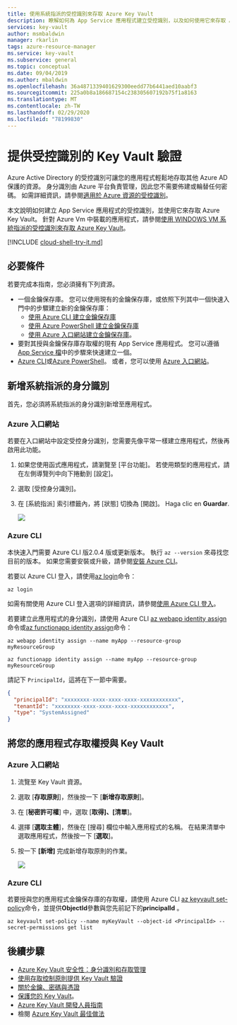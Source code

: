 ```yaml
---
title: 使用系統指派的受控識別來存取 Azure Key Vault
description: 瞭解如何為 App Service 應用程式建立受控識別，以及如何使用它來存取 Azure Key Vault
services: key-vault
author: msmbaldwin
manager: rkarlin
tags: azure-resource-manager
ms.service: key-vault
ms.subservice: general
ms.topic: conceptual
ms.date: 09/04/2019
ms.author: mbaldwin
ms.openlocfilehash: 36a4871339401629300eedd77b6441aed10aabf3
ms.sourcegitcommit: 225a0b8a186687154c238305607192b75f1a8163
ms.translationtype: MT
ms.contentlocale: zh-TW
ms.lasthandoff: 02/29/2020
ms.locfileid: "78199830"
---
```

# <a name="provide-key-vault-authentication-with-a-managed-identity"></a>提供受控識別的 Key Vault 驗證

Azure Active Directory 的受控識別可讓您的應用程式輕鬆地存取其他 Azure AD 保護的資源。 身分識別由 Azure 平台負責管理，因此您不需要佈建或輪替任何密碼。 如需詳細資訊，請參閱[適用於 Azure 資源的受控識別](../active-directory/managed-identities-azure-resources/overview.md)。 

本文說明如何建立 App Service 應用程式的受控識別，並使用它來存取 Azure Key Vault。 針對 Azure Vm 中裝載的應用程式，請參閱[使用 WINDOWS VM 系統指派的受控識別來存取 Azure Key Vault](../active-directory/managed-identities-azure-resources/tutorial-windows-vm-access-nonaad.md)。


[!INCLUDE [cloud-shell-try-it.md](../../includes/cloud-shell-try-it.md)]

## <a name="prerequisites"></a>必要條件 

若要完成本指南，您必須擁有下列資源。 

- 一個金鑰保存庫。 您可以使用現有的金鑰保存庫，或依照下列其中一個快速入門中的步驟建立新的金鑰保存庫：
   - [使用 Azure CLI 建立金鑰保存庫](quick-create-cli.md)
   - [使用 Azure PowerShell 建立金鑰保存庫](quick-create-powershell.md)
   - [使用 Azure 入口網站建立金鑰保存庫](quick-create-portal.md)。
- 要對其授與金鑰保存庫存取權的現有 App Service 應用程式。 您可以遵循[App Service 檔](../app-service/overview.md)中的步驟來快速建立一個。
- [Azure CLI](/cli/azure/install-azure-cli?view=azure-cli-latest)或[Azure PowerShell](/powershell/azure/overview)。 或者，您可以使用 [Azure 入口網站](https://portal.azure.com)。


## <a name="adding-a-system-assigned-identity"></a>新增系統指派的身分識別 

首先，您必須將系統指派的身分識別新增至應用程式。 
 
### <a name="azure-portal"></a>Azure 入口網站 

若要在入口網站中設定受控身分識別，您需要先像平常一樣建立應用程式，然後再啟用此功能。 

1. 如果您使用函式應用程式，請瀏覽至 [平台功能]。 若使用類型的應用程式，請在左側導覽列中向下捲動到 [設定]。 

1. 選取 [受控身分識別]。 

1. 在 [系統指派] 索引標籤內，將 [狀態] 切換為 [開啟]。 Haga clic en **Guardar**. 

    ![](./media/managed-identity-system-assigned.png)

### <a name="azure-cli"></a>Azure CLI

本快速入門需要 Azure CLI 版2.0.4 版或更新版本。 執行 `az --version` 來尋找您目前的版本。 如果您需要安裝或升級，請參閱[安裝 Azure CLI](/cli/azure/install-azure-cli?view=azure-cli-latest)。 

若要以 Azure CLI 登入，請使用[az login](/cli/azure/reference-index?view=azure-cli-latest#az-login)命令：

```azurecli-interactive
az login
```

如需有關使用 Azure CLI 登入選項的詳細資訊，請參閱[使用 Azure CLI 登入](/cli/azure/authenticate-azure-cli?view=azure-cli-latest)。 

若要建立此應用程式的身分識別，請使用 Azure CLI [az webapp identity assign](/cli/azure/webapp/identity?view=azure-cli-latest#az-webapp-identity-assign)命令或[az functionapp identity assign](/cli/azure/functionapp/identity?view=azure-cli-latest#az-functionapp-identity-assign)命令：


```azurecli-interactive
az webapp identity assign --name myApp --resource-group myResourceGroup
```

```azurecli-interactive
az functionapp identity assign --name myApp --resource-group myResourceGroup
```

請記下 `PrincipalId`，這將在下一節中需要。

```json
{
  "principalId": "xxxxxxxx-xxxx-xxxx-xxxx-xxxxxxxxxxxx",
  "tenantId": "xxxxxxxx-xxxx-xxxx-xxxx-xxxxxxxxxxxx",
  "type": "SystemAssigned"
}
```
## <a name="grant-your-app-access-to-key-vault"></a>將您的應用程式存取權授與 Key Vault 

### <a name="azure-portal"></a>Azure 入口網站

1.  流覽至 Key Vault 資源。 

1.  選取 [**存取原則**]，然後按一下 [**新增存取原則**]。 

1.  在 [**秘密許可權**] 中，選取 [**取得]、[清單**]。 

1.  選擇 [**選取主體**]，然後在 [搜尋] 欄位中輸入應用程式的名稱。  在結果清單中選取應用程式，然後按一下 [**選取**]。 

1.  按一下 **[新增]** 完成新增存取原則的作業。

    ![](./media/managed-identity-access-policy.png)

### <a name="azure-cli"></a>Azure CLI

若要授與您的應用程式金鑰保存庫的存取權，請使用 Azure CLI [az keyvault set-policy](/cli/azure/keyvault?view=azure-cli-latest#az-keyvault-set-policy)命令，並提供**ObjectId**參數與您先前記下的**principalId** 。

```azurecli-interactive
az keyvault set-policy --name myKeyVault --object-id <PrincipalId> --secret-permissions get list 
```

## <a name="next-steps"></a>後續步驟

- [Azure Key Vault 安全性：身分識別和存取管理](overview-security.md#identity-and-access-management)
- [使用存取控制原則提供 Key Vault 驗證](key-vault-group-permissions-for-apps.md)
- [關於金鑰、密碼與憑證](about-keys-secrets-and-certificates.md)
- [保護您的 Key Vault](key-vault-secure-your-key-vault.md)。
- [Azure Key Vault 開發人員指南](key-vault-developers-guide.md)
- 檢閱 [Azure Key Vault 最佳做法](key-vault-best-practices.md)